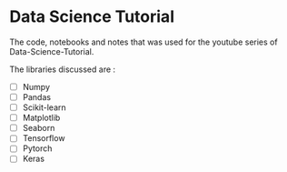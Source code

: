 # Data Science Tutorial
The code, notebooks and notes that was used for the youtube series of Data-Science-Tutorial.


The libraries discussed are :
 - [ ] Numpy
 - [ ] Pandas
 - [ ] Scikit-learn
 - [ ] Matplotlib
 - [ ] Seaborn
 - [ ] Tensorflow
 - [ ] Pytorch
 - [ ] Keras

